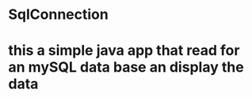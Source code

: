 # SqlConnection
#
#
# this a simple java app that read for an mySQL data base an display the data
#
